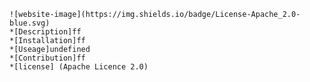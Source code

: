     ![website-image](https://img.shields.io/badge/License-Apache_2.0-blue.svg)
    *[Description]ff
    *[Installation]ff
    *[Useage]undefined
    *[Contribution]ff
    *[license] (Apache Licence 2.0)
